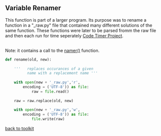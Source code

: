 ## Variable Renamer

This function is part of a larger program. Its purpose was to rename a function in a "_raw.py" file that contained many different solutions of the same function. These functions were later to be parsed fromm the raw file and then each run for time seperately [Code Timer Project](/code_timer.md).

<br>Note: it contains a call to the [namer()](/namer.md) function.

```python
def rename(old, new):
    
    '''   replaces occurances of a given
          name with a replacement name '''
    
    with open(new + '_raw.py','r',
        encoding = ('UTF-8')) as file:
            raw = file.read()
            
    raw = raw.replace(old, new)
    
    with open(new + '_raw.py','w',
        encoding = ('UTF-8')) as file:
            file.write(raw)
```



[back to toolkit](/toolkit)
